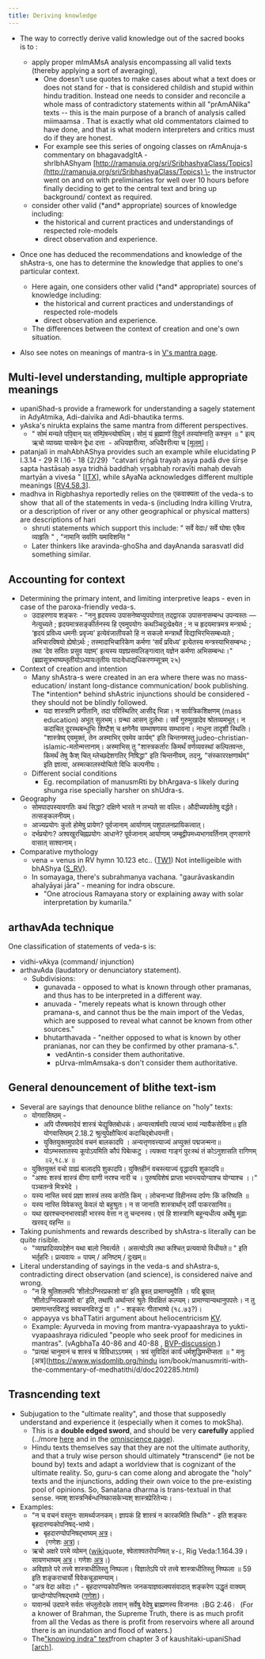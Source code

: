 ```yaml
---
title: Deriving knowledge
---
```


- The way to correctly derive valid knowledge out of the sacred books is to :
    - apply proper mImAMsA analysis encompassing all valid texts (thereby applying a sort of averaging),
        - One doesn't use quotes to make cases about what a text does or does not stand for - that is considered childish and stupid within hindu tradition. Instead one needs to consider and reconcile a whole mass of contradictory statements within all "prAmANika" texts -- this is the main purpose of a branch of analysis called miimaamsa . That is exactly what old commentators claimed to have done, and that is what modern interpreters and critics must do if they are honest.
        - For example see this series of ongoing classes on rAmAnuja-s commentary on bhagavadgItA - shrIbhAShyam [http://ramanuja.org/sri/SribhashyaClass/Topics](http://ramanuja.org/sri/SribhashyaClass/Topics) \- the instructor went on and on with preliminaries for well over 10 hours before finally deciding to get to the central text and bring up background/ context as required.
    - consider other valid (\*and\* appropriate) sources of knowledge including:
        - the historical and current practices and understandings of respected role-models
        - direct observation and experience.
- Once one has deduced the recommendations and knowledge of the shAstra-s, one has to determine the knowledge that applies to one's particular context. 

    - Here again, one considers other valid (\*and\* appropriate) sources of knowledge including:
        - the historical and current practices and understandings of respected role-models
        - direct observation and experience.
    - The differences between the context of creation and one's own situation.
- Also see notes on meanings of mantra-s in [V's mantra page](https://vvasuki.github.io/saMskAra/kalpa/general/ArAdhanam/mantra-yantra/).

## Multi-level understanding, multiple appropriate meanings

- upaniShad-s provide a framework for understanding a sagely statement in AdyAtmika, Adi-daivika and Adi-bhautika terms.
- yAska's nirukta explains the same mantra from different perspectives.
    - " सोमं॑ मन्यते पपि॒वान् यत् स॑म्पिं॒षन्त्योष॑धिम्। सोमं॒ यं ब्र॒ह्माणो॑ वि॒दुर्न तस्या॑श्नाति॒ कश्च॒न ॥ " इत्य् ऋचो व्याख्या यास्केन द्वेधा दत्ता  \- अधियज्ञरीत्या, अधिदैवरीत्या च \[[मूलम्](https://archive.org/stream/in.ernet.dli.2015.282289/2015.282289.The-Niruktam#page/n471/mode/1up)\]। 
- patanjali in mahAbhAShya provides such an example while elucidating P I.3.14 - 29 R I.16 - 18 {2/29}  "catvari śṛṅgā trayaḥ asya padā dve śīrṣe sapta hastāsaḥ asya tridhā baddhaḥ vṛṣabhaḥ roravīti mahaḥ devaḥ martyān a viveśa " \[[ITX](http://www.intratext.com/ixt/san0011/_P4.HTM#VS)\], while sAyaNa acknowledges different multiple meanings \[[RV4.58.3](https://archive.org/stream/RgVedaWithSayanasCommentaryPart2/rv_sayanabhasya_part2#page/n768/mode/1up)\].
- madhva in Rigbhashya reportedly relies on the एकवाक्यता of the veda-s to show  that all of the statements in veda-s (including Indra killing Vrutra, or a description of river or any other geographical or physical matters) are descriptions of hari
    - shruti statements which support this include: " सर्वे वेदाः/ सर्वे घोषाः एकैव व्याहृतिः " , "नामानि सर्वाणि यमाविशन्ति "
    - Later thinkers like aravinda-ghoSha and dayAnanda sarasvatI did something similar.        


## Accounting for context

- Determining the primary intent, and limiting interpretive leaps - even in case of the paroxa-friendly veda-s.
    - उदाहरणाय शङ्करः \- "ननु हृदयस्य उपासनेष्वप्युपयोगात् तद्द्वारक उपासनासम्बन्ध उपन्यस्तः — नेत्युच्यते ; हृदयमात्रसङ्कीर्तनस्य हि एवमुपयोगः कथञ्चिदुत्प्रेक्ष्येत ; न च हृदयमात्रमत्र मन्त्रार्थः ; ‘हृदयं प्रविध्य धमनीः प्रवृज्य’ इत्येवंजातीयको हि न सकलो मन्त्रार्थो विद्याभिरभिसम्बध्यते ; अभिचारविषयो ह्येषोऽर्थः ; तस्मादाभिचारिकेण कर्मणा ‘सर्वं प्रविध्य’ इत्येतस्य मन्त्रस्याभिसम्बन्धः ; तथा ‘देव सवितः प्रसुव यज्ञम्’ इत्यस्य यज्ञप्रसवलिङ्गत्वात् यज्ञेन कर्मणा अभिसम्बन्धः।" (ब्रह्मसूत्रभाष्यम्तृतीयोऽध्यायःतृतीयः पादःवेधाद्यधिकरणम्सूत्रम् २५)
- Context of creation and intention
    - Many shAstra-s were created in an era where there was no mass-education/ instant long-distance communication/ book publishing. The \*intention\* behind shAstric injunctions should be considered - they should not be blindly followed.
        - ​यदा शास्त्राणि प्रणीतानि, तदा परिस्थितिर् आसीद् भिन्ना। न सार्वत्रिकशिक्षण​म् (mass education) अभूत् सुलभम्। ग्रन्था आसन् दुर्लभाः। सर्वं गुरुमुखादेव श्रोतव्यमभूत्। न कदाचित् दूरस्थबन्धुभिः शिष्टैश् च क्षणेनैव सम्भाषणस्य सम्भावना। नाधुना तादृशी स्थितिः। "शास्त्रेष्व् एवमुक्तं, तेन अस्माभिर् एवमेव कार्यम्" इति चिन्तनमस्तु judeo-christian-islamic-मतोन्मत्तानाम्। अस्माभिस् तु "शास्त्रकर्तारः किमर्थं‌ वर्णव्यवस्थां कल्पितवन्तः, किमर्थं‌ तेषु कैश् चित् म्लेच्छदेशगतिर् निषिद्धा" इति चिन्तनीयम्, तदनु, "संस्काररक्षणार्थम्" इति ज्ञात्वा, अस्मत्कालस्योचितो विधिः कल्पनीयः। 
    - Different social conditions
        - Eg. recompilation of manusmRti by bhArgava-s likely during shunga rise specially harsher on shUdra-s.
- Geography
    - सोमपादपस्यावगतिः कथं सिद्धा? दक्षिणे भारते न लभ्यते सा वल्लिः। औदीच्यपर्वतेषु वर्द्धते। तत्सङ्कलनीयम्।
    - आज्यप्रयोगः कुतो होमेषु प्रायेण? पूर्वजानाम् आर्याणाम् पशुपालनप्रायिकत्वात्।
    - दर्भप्रयोगः? अश्वखुरचिह्नप्रयोगः आधाने? पूर्वजानाम् आर्याणाम् जम्बूद्वीपमध्यभागवर्तिनाम् तृणसागरे वासात् साश्वानाम्।
- Comparative mythology
    - vena = venus in RV hymn 10.123 etc.. ([TW1](https://twitter.com/blog_supplement/status/869392725682122752)) Not intelligeible with bhAShya ([S_RV](https://archive.org/stream/RgVedaWithSayanasCommentaryPart4/rv_sayanabhasya_part4#page/n865/mode/2up)).
    - In somayaga, there's subrahmanya vachana. "gaurāvaskandin ahalyāyai jāra" - meaning for indra obscure.
        - "One atrocious Ramayana story or explaining away with solar interpretation by kumarila."

## arthavAda technique
One classification of statements of veda-s is:

- vidhi-vAkya (command/ injunction)
- arthavAda (laudatory or denunciatory statement).
  - Subdivisions:
    - gunavada - opposed to what is known through other pramanas, and thus has to be interpreted in a different way.
    - anuvada - "merely repeats what is known through other pramana-s, and cannot thus be the main import of the Vedas, which are supposed to reveal what cannot be known from other sources."
    - bhutarthavada - "neither opposed to what is known by other pranianas, nor can they be confirmed by other pramana-s.".
      - vedAntin-s consider them authoritative.
      - pUrva-mImAmsaka-s don't consider them authoritative.

## General denouncement of blithe text-ism
- Several are sayings that denounce blithe reliance on "holy" texts:
    - योगवासिष्ठम् -
        - अपि पौरुषमादेयं शास्त्रं चेद्युक्तिबोधकं। अन्यत्त्वार्षमपि त्याज्यं भाव्यं न्यायैकसेविना॥ इति योगवासिष्ठम् 2.18.2 श्रुत्युपेक्षौचित्यं कदाचिद्बोधयन्ती।
        - युक्तियुक्तमुपादेयं वचनं बालकादपि । अन्यत्तृणवत्त्याज्यं अप्युक्तं पद्मजन्मना॥
        - योऽम्भस्तातस्य कूपोऽयमिति कौपं पिबेत्कटु । त्यक्त्वा गाङ्गं पुरःस्थं तं कोऽनुशासति रागिणम् ॥२,१८.४ ॥
    - युक्तियुक्तं वचो ग्राह्यं बालादपि शुकादपि। युक्तिहीनं वचस्त्याज्यं वृद्धादपि शुकादपि॥ 
    - "अश्वः शस्त्रं शास्त्रं वीणा वाणी नरश्च नारी च । पुरुषविशेषं प्राप्ता भवन्त्ययोग्याश्च योग्याश्च ।।" पञ्चतन्त्रे मित्रभेदे ।
    - यस्य नास्ति स्वयं प्रज्ञा शास्त्रं तस्य करोति किम् । लोचनाभ्यां विहीनस्य दर्पणः किं करिष्यति ॥
    - यस्य नास्ति विवेकस्तु केवलं यो बहुश्रुतः। न स जानाति शास्त्रार्थान् दर्वी पाकरसानिव॥
    - यथा खरश्चन्दनभारवाही भारस्य वेत्ता न तु चन्दनस्य। एवं हि शास्त्राणि बहून्यधीत्य अर्थेषु मूढाः खरवद् वहन्ति ॥
- Taking punishments and rewards described by shAstra-s literally can be quite risible.
  - "व्याघ्रादिव्यपदेशेन यथा बालो निवर्त्यते । असत्योऽपि तथा कश्चित् प्रत्यवायो विधीयते॥ " इति भर्तृहरिः।  प्रत्यवायः = पापम् / अनिष्टम् / दुःखम्॥
- Literal understanding of sayings in the veda-s and shAstra-s, contradicting direct observation (and science), is considered naive and wrong.
    - "न हि श्रुतिशतमपि ‘शीतोऽग्निरप्रकाशो वा’ इति ब्रुवत् प्रामाण्यमुपैति । यदि ब्रूयात् ‘शीतोऽग्निरप्रकाशो वा’ इति, तथापि अर्थान्तरं श्रुतेः विवक्षितं कल्प्यम्। प्रामाण्यान्यथानुपपत्तेः। न तु प्रमाणान्तरविरुद्धं स्ववचनविरुद्धं वा ।" \- शङ्करः गीताभाष्ये (१८.७३?)।
    - appayya vs bhaTTatiri argument about heliocentricism [KV](https://agnimaan.wordpress.com/2016/06/24/appayya-and-the-stationary-earth/).
    - Example: Ayurveda in moving from mantra-vyapaashraya to yukti-vyapaashraya ridiculed "people who seek proof for medicines in mantras". (vAgbhaTa 40-86 and 40-88 , [BVP-discussion](https://groups.google.com/d/msg/bvparishat/Z0v53lMq9rY/c8soadfnBgAJ).)
    - "प्रत्यक्षं चानुमानं च शास्त्रं च विविधाऽऽगमम् । त्रयं सुविदितं कार्यं धर्मशुद्धिमभीप्सता ॥ " मनुः [अत्र](https://www.wisdomlib.org/hindu
    ism/book/manusmriti-with-the-commentary-of-medhatithi/d/doc202285.html)
    
## Trasncending text
- Subjugation to the "ultimate reality", and those that supposedly understand and experience it (especially when it comes to mokSha).
    - This is a **double edged sword**, and should be very **carefully** applied (../more [here](../pratyaxa/) and in the [omniscience page](../../omniscience/)).
    - Hindu texts themselves say that they are not the ultimate authority, and that a truly wise person should ultimately \*transcend\* (ie not be bound by) texts and adapt a worldview that is cognizant of the ultimate reality. So, guru-s can come along and abrogate the "holy" texts and the injunctions, adding their own voice to the pre-existing pool of opinions. So, Sanatana dharma is trans-textual in that sense. नमश् शास्त्रनिर्बन्धनिष्कासकेभ्यश् शास्त्रप्रेरितेभ्यः।
- Examples:
  - "न च वचनं वस्तुनः सामर्थ्यजनकम्। ज्ञापकं हि शास्त्रं न कारकमिति स्थितिः" \- इति शङ्करः बृहदारण्यकोपनिषद्-भाष्ये।
      - बृहदारण्योपनिषद्भाष्यम् [अत्र](http://www.sanskritworld.in/public/assets/book/book_50da9f8c9c725.txt)।
      -  (गणेशः [अत्र](https://youtu.be/8XOFAAdbh2w?t=1630))।
  - ऋचो अक्षरे परमे व्योमन् ([wiki](http://sa.wikiquote.org/wiki/%E0%A4%8B%E0%A4%9A%E0%A5%8B_%E0%A4%85%E0%A4%95%E0%A5%8D%E0%A4%B7%E0%A4%B0%E0%A5%87_%E0%A4%AA%E0%A4%B0%E0%A4%AE%E0%A5%87_%E0%A4%B5%E0%A5%8D%E0%A4%AF%E0%A5%8B%E0%A4%AE%E0%A4%A8%E0%A5%8D...)quote, श्वेताश्वतरोपनिषत् ४-८, Rig Veda:1.164.39। सायणभाष्यम् [अत्र](https://archive.org/stream/RgVedaWithSayanasCommentaryPart1/rv_sayanabhasya_part1#page/n1031/mode/1up)। गणेशः [अत्र](https://youtu.be/8XOFAAdbh2w?t=1446)।)
  - अविज्ञाते परे तत्त्वे शास्त्राधीतिस्तु निष्फला। विज्ञातेऽपि परे तत्त्वे शास्त्राधीतिस्तु निष्फला ॥ 59​​ इति शङ्कराचार्यो विवेकचूडामण्याम्।
  - "अत्र वेदा अवेदाः।" \- बृहदारण्यकोपनिषत्तः जनकयाज्ञवल्क्यसंवादात् शङ्करेण उद्धृतं वाक्यम् छान्दोग्योपनिषद्भाष्ये ([गणेशः](http://www.tubechop.com/watch/5800561))।
  - यावानर्थ उदपाने सर्वतः संप्लुतोदके तावान् सर्वेषु वेदेषु ब्राह्मणस्य विजानतः ।BG 2:46।  (For a knower of Brahman, the Supreme Truth, there is as much profit from all the Vedas as there is profit from reservoirs where all around there is an inundation and flood of waters.)
  - The["knowing indra" text](https://manasataramgini.wordpress.com/2006/12/19/knowing-indra/)from chapter 3 of kaushitaki-upaniShad \[[arch](https://archive.org/stream/in.ernet.dli.2015.487480/2015.487480.Kaushitaki-Brahmanopnishat#page/n85/mode/2up)\].
